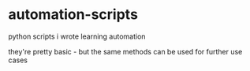 # automation-scripts
python scripts i wrote learning automation

they're pretty basic - but the same methods can be used for further use cases
